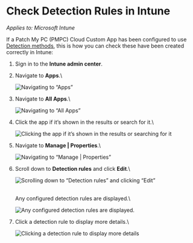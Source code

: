 # Check Detection Rules in Intune

_Applies to: Microsoft Intune_

If a Patch My PC (PMPC) Cloud Custom App has been configured to use [Detection methods](../../custom-apps/create-a-custom-app/#configure-native-detection-rules), this is how you can check these have been created correctly in Intune:

1. Sign in to the **Intune admin center**.
2.  Navigate to **Apps**.\


    ![Navigating to “Apps”](/_images/image-%282220%29.png-"Navigating-to-\"Apps\"" "Navigating to “Apps”")


3.  Navigate to **All Apps**.\


    ![Navigating to “All Apps”](/_images/image-%282221%29.png-"Navigating-to-\"All-Apps\"" "Navigating to “All Apps”")


4.  Click the app if it’s shown in the results or search for it.\


    ![Clicking the app if it’s shown in the results or searching for it](/_images/image-%28227%29.png-"Clicking-the-app-if-it’s-shown-in-the-results-or-searching-for-it" "Clicking the app if it’s shown in the results or searching for it")


5.  Navigate to **Manage | Properties**.\


    ![Navigating to “Manage | Properties”](/_images/image-%28228%29.png-"Navigating-to-\"Manage-|-Properties\"" "Navigating to “Manage | Properties”")


6.  Scroll down to **Detection rules** and click **Edit**.\


    ![Scrolling down to “Detection rules” and clicking “Edit”](/_images/image-%28229%29.png-"Scrolling-down-to-\"Detection-rules\"-and-clicking-\"Edit\"" "Scrolling down to “Detection rules” and clicking “Edit”")

    \
    Any configured detection rules are displayed.\


    ![Any configured detection rules are displayed.](/_images/image-%28230%29.png-"Any-configured-detection-rules-are-displayed." "Any configured detection rules are displayed.")


7.  Click a detection rule to display more details.\


    ![Clicking a detection rule to display more details](/_images/image-%28231%29.png-"Clicking-a-detection-rule-to-display-more-details" "Clicking a detection rule to display more details")
